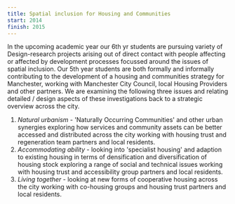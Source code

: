 ```yaml
---
title: Spatial inclusion for Housing and Communities
start: 2014
finish: 2015
---
```


In the upcoming academic year our 6th yr students are pursuing variety of Design-research projects arising out of direct contact with people affecting or affected by development processes focussed around the issues of spatial inclusion. Our 5th year students are both formally and informally contributing to the development of a housing and communities strategy for Manchester, working with Manchester City Council, local Housing Providers and other partners. We are examining the following three issues and relating detailed / design aspects of these investigations back to a strategic overview across the city.

 1. *Natural urbanism* - 'Naturally Occurring Communities' and other urban synergies exploring how services and community assets can be better accessed and distributed across the city working with housing trust and regeneration team partners and local residents.
 1. *Accommodating ability* - looking into 'specialist housing' and adaption to existing housing in terms of densification and diversification of housing stock exploring a range of social and technical issues working with housing trust and accessibility group partners and local residents.
 1. *Living together* - looking at new forms of cooperative housing across the city working with co-housing groups and housing trust partners and local residents.

